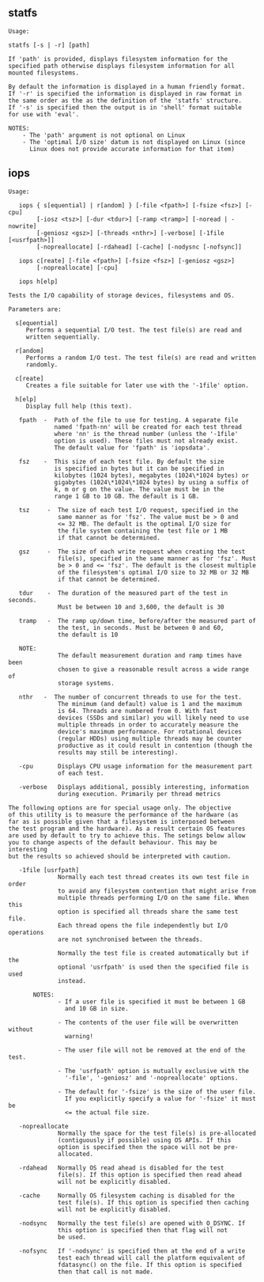 ## statfs

	Usage:
	
	statfs [-s | -r] [path]
	
	If 'path' is provided, displays filesystem information for the
	specified path otherwise displays filesystem information for all
	mounted filesystems.
	
	By default the information is displayed in a human friendly format.
	If '-r' is specified the information is displayed in raw format in
	the same order as the as the definition of the 'statfs' structure.
	If '-s' is specified then the output is in 'shell' format suitable
	for use with 'eval'.
	
	NOTES:  
	    - The 'path' argument is not optional on Linux
	    - The 'optimal I/O size' datum is not displayed on Linux (since
	      Linux does not provide accurate information for that item)

## iops


	Usage:
	
	   iops { s[equential] | r[andom] } [-file <fpath>] [-fsize <fsz>] [-cpu]
	        [-iosz <tsz>] [-dur <tdur>] [-ramp <tramp>] [-noread | -nowrite]
	        [-geniosz <gsz>] [-threads <nthr>] [-verbose] [-1file [<usrfpath>]]
	        [-nopreallocate] [-rdahead] [-cache] [-nodysnc [-nofsync]]
	
	   iops c[reate] [-file <fpath>] [-fsize <fsz>] [-geniosz <gsz>]
	        [-nopreallocate] [-cpu]
	
	   iops h[elp]
	
	Tests the I/O capability of storage devices, filesystems and OS.
	
	Parameters are:
	
	  s[equential]
	     Performs a sequential I/O test. The test file(s) are read and
	     written sequentially.
	
	  r[andom]
	     Performs a random I/O test. The test file(s) are read and written
	     randomly.
	
	  c[reate]
	     Creates a file suitable for later use with the '-1file' option.
	
	  h[elp]
	     Display full help (this text).
	
	   fpath  -  Path of the file to use for testing. A separate file
	             named 'fpath-nn' will be created for each test thread
	             where 'nn' is the thread number (unless the '-1file'
	             option is used). These files must not already exist.
	             The default value for 'fpath' is 'iopsdata'.
	
	   fsz    -  This size of each test file. By default the size
	             is specified in bytes but it can be specified in
	             kilobytes (1024 bytes), megabytes (1024\*1024 bytes) or
	             gigabytes (1024\*1024\*1024 bytes) by using a suffix of
	             k, m or g on the value. The value must be in the
	             range 1 GB to 10 GB. The default is 1 GB.
	
	   tsz     -  The size of each test I/O request, specified in the
	              same manner as for 'fsz'. The value must be > 0 and
	              <= 32 MB. The default is the optimal I/O size for
	              the file system containing the test file or 1 MB
	              if that cannot be determined.
	
	   gsz     -  The size of each write request when creating the test
	              file(s), specified in the same manner as for 'fsz'. Must
	              be > 0 and <= 'fsz'. The default is the closest multiple
	              of the filesystem's optimal I/O size to 32 MB or 32 MB
	              if that cannot be determined.
	
	   tdur    -  The duration of the measured part of the test in seconds.
	              Must be between 10 and 3,600, the default is 30
	
	   tramp   -  The ramp up/down time, before/after the measured part of
	              the test, in seconds. Must be between 0 and 60,
	              the default is 10
	
	   NOTE:
	              The default measurement duration and ramp times have been
	              chosen to give a reasonable result across a wide range of
	              storage systems.
	
	   nthr   -  The number of concurrent threads to use for the test.
	              The minimum (and default) value is 1 and the maximum
	              is 64. Threads are numbered from 0. With fast
	              devices (SSDs and similar) you will likely need to use
	              multiple threads in order to accurately measure the
	              device's maximum performance. For rotational devices
	              (regular HDDs) using multiple threads may be counter
	              productive as it could result in contention (though the
	              results may still be interesting).
	
	   -cpu       Displays CPU usage information for the measurement part
	              of each test.
	
	   -verbose   Displays additional, possibly interesting, information
	              during execution. Primarily per thread metrics
	
	The following options are for special usage only. The objective
	of this utility is to measure the performance of the hardware (as
	far as is possible given that a filesystem is interposed between
	the test program and the hardware). As a result certain OS features
	are used by default to try to achieve this. The setings below allow
	you to change aspects of the default behaviour. This may be interesting
	but the results so achieved should be interpreted with caution.
	
	   -1file [usrfpath]
	              Normally each test thread creates its own test file in order
	              to avoid any filesystem contention that might arise from
	              multiple threads performing I/O on the same file. When this
	              option is specified all threads share the same test file.
	              Each thread opens the file independently but I/O operations
	              are not synchronised between the threads.
	
	              Normally the test file is created automatically but if the
	              optional 'usrfpath' is used then the specified file is used
	              instead.
	
	       NOTES:
	              - If a user file is specified it must be between 1 GB
	                and 10 GB in size.
	                
	              - The contents of the user file will be overwritten without
	                warning!
	                
	              - The user file will not be removed at the end of the test.
	           
	              - The 'usrfpath' option is mutually exclusive with the
	                '-file', '-geniosz' and '-nopreallocate' options.
	                
	              - The default for '-fsize' is the size of the user file.
	                If you explicitly specify a value for '-fsize' it must be
	                <= the actual file size.
	
	   -nopreallocate
	              Normally the space for the test file(s) is pre-allocated
	              (contiguously if possible) using OS APIs. If this
	              option is specified then the space will not be pre-
	              allocated.
	
	   -rdahead   Normally OS read ahead is disabled for the test
	              file(s). If this option is specified then read ahead
	              will not be explicitly disabled.
	
	   -cache     Normally OS filesystem caching is disabled for the
	              test file(s). If this option is specified then caching
	              will not be explicitly disabled.
	
	   -nodsync   Normally the test file(s) are opened with O_DSYNC. If
	              this option is specified then that flag will not
	              be used.
	
	   -nofsync   If '-nodsync' is specified then at the end of a write
	              test each thread will call the platform equivalent of
	              fdatasync() on the file. If this option is specified
	              then that call is not made.
	
